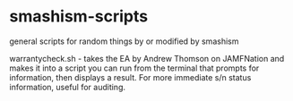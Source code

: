 # smashism-scripts
general scripts for random things by or modified by smashism

warrantycheck.sh - takes the EA by Andrew Thomson on JAMFNation and makes it into a script you can run from the terminal that prompts for information, then displays a result. For more immediate s/n status information, useful for auditing.
